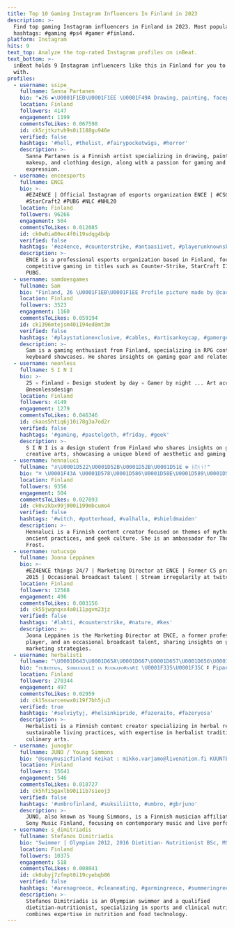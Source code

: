 ```yaml
---
title: Top 10 Gaming Instagram Influencers In Finland in 2023
description: >-
  Find top gaming Instagram influencers in Finland in 2023. Most popular
  hashtags: #gaming #ps4 #gamer #finland.
platform: Instagram
hits: 9
text_top: Analyze the top-rated Instagram profiles on inBeat.
text_bottom: >-
  inBeat holds 9 Instagram influencers like this in Finland for you to work
  with.
profiles:
  - username: ssipe_
    fullname: Sanna Partanen
    bio: "▪️26 ▪️\U0001F1EB\U0001F1EE \U0001F49A Drawing, painting, facepainting, makeup, designing and making clothes, gaming \U0001F3AE ❤ landmid \U0001F441️ @ttd_eye (use code 'ssipe' for 10% off)"
    location: Finland
    followers: 4147
    engagement: 1199
    commentsToLikes: 0.067598
    id: ck5cjtkztvh9s0i1188gu946e
    verified: false
    hashtags: '#hell, #thelist, #fairypocketwigs, #horror'
    description: >-
      Sanna Partanen is a Finnish artist specializing in drawing, painting,
      makeup, and clothing design, along with a passion for gaming and creative
      expression.
  - username: enceesports
    fullname: ENCE
    bio: >-
      #EZ4ENCE | Official Instagram of esports organization ENCE | #CSGO
      #StarCraft2 #PUBG #NLC #NHL20
    location: Finland
    followers: 96266
    engagement: 504
    commentsToLikes: 0.012085
    id: ck0w0ia80ec4f0i19sdqg4bdp
    verified: false
    hashtags: '#ez4ence, #counterstrike, #antaasiivet, #playerunknownsbattlegrounds'
    description: >-
      ENCE is a professional esports organization based in Finland, focusing on
      competitive gaming in titles such as Counter-Strike, StarCraft II, and
      PUBG.
  - username: samdoesgames
    fullname: Sam
    bio: "Finland, 26 \U0001F1EB\U0001F1EE Profile picture made by @cartoongojira Coffee drinker and RPG addict \U0001F3AE ☕ I want more keyboards! ⌨️\U0001F4B8"
    location: Finland
    followers: 3523
    engagement: 1160
    commentsToLikes: 0.059194
    id: ck1396mtejsm40i194ed8mt3m
    verified: false
    hashtags: '#playstationexclusive, #cables, #artisankeycap, #gamergear'
    description: >-
      Sam is a gaming enthusiast from Finland, specializing in RPG content and
      keyboard showcases. He shares insights on gaming gear and related themes.
  - username: neonless
    fullname: S I N I
    bio: >-
      25 ✧ Finland ✧ Design student by day ✧ Gamer by night ... Art account:
      @neonlessdesign
    location: Finland
    followers: 4149
    engagement: 1279
    commentsToLikes: 0.046346
    id: ckaos5htiq6j10i78g3a7od2r
    verified: false
    hashtags: '#gaming, #pastelgoth, #friday, #geek'
    description: >-
      S I N I is a design student from Finland who shares insights on gaming and
      creative arts, showcasing a unique blend of aesthetic and gaming culture.
  - username: hennaluci
    fullname: "ꃅ\U0001D522\U0001D52B\U0001D52B\U0001D51E ❇️ ᚺᛖᚾᚾᚨ"
    bio: "⌘ \U0001F43A \U0001D578\U0001D586\U0001D58E\U0001D589\U0001D58A\U0001D593 \U0001D58B\U0001D597\U0001D594\U0001D592 \U0001D57F\U0001D586\U0001D58Bæ\U0001D58E\U0001D598\U0001D599\U0001D586\U0001D591\U0001D586\U0001D593\U0001D589, \U0001D571\U0001D58E\U0001D593\U0001D591\U0001D586\U0001D593\U0001D589 \U0001F1EB\U0001F1EE\_⌘ \U0001F33F•\U0001D56C\U0001D592\U0001D587\U0001D586\U0001D598\U0001D598\U0001D586\U0001D589\U0001D594\U0001D597 \U0001D57A\U0001D58B @thegrimfrost •⤸ \U0001D56F\U0001D58E\U0001D598\U0001D588\U0001D594\U0001D59A\U0001D593\U0001D599 \U0001D56E\U0001D594\U0001D589\U0001D58A: HENNALUCI • \U0001D57A\U0001D591\U0001D589 \U0001D57E\U0001D594\U0001D59A\U0001D591 • \U0001D572\U0001D58A\U0001D58A\U0001D590 • \U0001D570\U0001D591\U0001D589\U0001D58A\U0001D597 \U0001D57E\U0001D588\U0001D597\U0001D594\U0001D591\U0001D591\U0001D598 \U0001D570\U0001D593\U0001D599\U0001D58D\U0001D59A\U0001D598\U0001D58E\U0001D586\U0001D598\U0001D599 •⛤\U0001F52E\U0001F33F"
    location: Finland
    followers: 9356
    engagement: 504
    commentsToLikes: 0.027893
    id: ck0vzkbx99j000i199mbcumo4
    verified: false
    hashtags: '#witch, #potterhead, #valhalla, #shieldmaiden'
    description: >-
      Hennaluci is a Finnish content creator focused on themes of mythology,
      ancient practices, and geek culture. She is an ambassador for The Grim
      Frost.
  - username: natucsgo
    fullname: Joona Leppänen
    bio: >-
      #EZ4ENCE things 24/7 | Marketing Director at ENCE | Former CS pro 2001 -
      2015 | Occasional broadcast talent | Stream irregularily at twitch.tv/natu
    location: Finland
    followers: 12568
    engagement: 496
    commentsToLikes: 0.003156
    id: ck55jwgnqxx4a0i11pgvm23jz
    verified: false
    hashtags: '#lahti, #counterstrike, #nature, #kes'
    description: >-
      Joona Leppänen is the Marketing Director at ENCE, a former professional CS
      player, and an occasional broadcast talent, sharing insights on gaming and
      marketing strategies.
  - username: herbalisti
    fullname: "\U0001D643\U0001D65A\U0001D667\U0001D657\U0001D656\U0001D661\U0001D65E\U0001D668\U0001D669\U0001D65E \U0001F33F"
    bio: "ᴛᴜʙᴇᴛᴛᴀᴊᴀ, sᴏᴍᴇᴜᴋᴋᴇʟɪ ᴊᴀ ʀᴜᴏᴋᴀᴘᴏʀᴠᴀʀɪ \U0001F335\U0001F35C ⏬ Piparinleivonnan SM 2020 ⏬"
    location: Finland
    followers: 270344
    engagement: 497
    commentsToLikes: 0.02959
    id: ck15sswrcenwx0i19f7bh5ju3
    verified: true
    hashtags: '#selviytyj, #helsinkipride, #fazeraito, #fazeryosa'
    description: >-
      Herbalisti is a Finnish content creator specializing in herbal recipes and
      sustainable living practices, with expertise in herbalist traditions and
      culinary arts.
  - username: junogbr
    fullname: JUNO / Young Simmons
    bio: "@sonymusicfinland Keikat : mikko.varjamo@livenation.fi KUUNTELE HUONOMPI MIES\U0001F447"
    location: Finland
    followers: 15641
    engagement: 546
    commentsToLikes: 0.018727
    id: ck5hfi5gaxlb90i11b7sieoj3
    verified: false
    hashtags: '#umbrofinland, #suksiliitto, #umbro, #gbrjuno'
    description: >-
      JUNO, also known as Young Simmons, is a Finnish musician affiliated with
      Sony Music Finland, focusing on contemporary music and live performances.
  - username: s_dimitriadis
    fullname: Stefanos Dimitriadis
    bio: "Swimmer | Olympian 2012, 2016 Dietitian- Nutritionist BSc, MSc, \U0001F539Sports - Clinical Nutrition, HUA \U0001F539Food Technologist, AUA @sd_integrativenutrition"
    location: Finland
    followers: 10375
    engagement: 518
    commentsToLikes: 0.008041
    id: ck0ubyj7zfmpt0i19cyebqb86
    verified: false
    hashtags: '#arenagreece, #cleaneating, #garmingreece, #summeringreece'
    description: >-
      Stefanos Dimitriadis is an Olympian swimmer and a qualified
      dietitian-nutritionist, specializing in sports and clinical nutrition. He
      combines expertise in nutrition and food technology.
---
```


